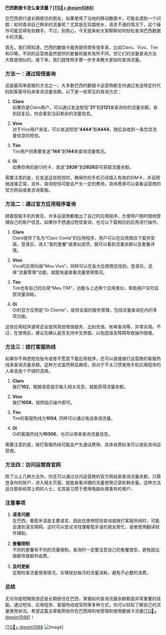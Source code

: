 **巴西数据卡怎么查流量？[[TG💪+ @esim1088](https://t.me/s/esim1088)]**

在巴西旅行或长期居住的朋友，如果使用了当地的移动数据卡，可能会遇到一个问题：如何查询自己剩余的流量呢？尤其是在异国他乡，语言不通的情况下，这个操作可能显得有些棘手。不过，别担心，今天就来和大家聊聊如何轻松查询巴西数据卡的流量。

首先，我们得知道，巴西的数据卡服务提供商有很多家，比如Claro、Vivo、Tim和Oi等。不同的运营商虽然提供的套餐和服务有所不同，但它们的流量查询方法大致是相似的。接下来，我们就按照步骤一步步来教大家如何查询流量。

### 方法一：通过短信查询

这是最简单直接的方法之一。大多数巴西的数据卡运营商都支持通过发送特定的代码到客服号码来查询流量余额。以下是一些常见的查询方式：

1. **Claro**  
   如果你是Claro用户，可以通过发送短信“**21**”到**2121**来查询你的流量余额。收到回复后，你会看到当前剩余的流量信息。

2. **Vivo**  
   对于Vivo用户来说，可以发送短信“**4444**”到**4444**，随后会收到一条包含流量信息的短信。

3. **Tim**  
   Tim用户则需要发送“**144**”到**144**来查询流量情况。

4. **Oi**  
   如果你用的是Oi的卡，发送“**2626**”到**2626**即可获取流量余额。

需要注意的是，在发送这些短信时，确保你的手机已经插入有效的SIM卡，并且网络连接正常。另外，查询短信可能会产生一定的费用，具体费用可以查看运营商的官方网站或者咨询客服。

### 方法二：通过官方应用程序查询

随着智能手机的普及，许多运营商都推出了自己的应用程序，方便用户随时随地管理自己的账户信息。如果你不想通过短信查询，也可以下载相应的应用进行操作。

1. **Claro**  
   Claro提供了名为“Claro Conta”的应用程序，用户可以在应用商店下载并安装。登录后，进入“我的套餐”或类似选项，就可以看到流量余额以及套餐详情。

2. **Vivo**  
   Vivo的应用叫做“Meu Vivo”，同样可以在各大应用商店找到。登录后，选择“流量管理”功能，就能快速查看流量使用情况。

3. **Tim**  
   Tim也有自己的应用“Meu TIM”，功能与上述两个应用类似，帮助用户实时监控流量消耗。

4. **Oi**  
   Oi的官方应用是“Oi Cliente”，提供全面的服务管理，包括流量查询在内的多项功能。

这些应用程序通常还会提供其他增值服务，比如充值、账单查询等，非常实用。不过，在使用前，建议先确认是否支持中文界面，以免因语言障碍导致操作困难。

### 方法三：拨打客服热线

如果你不熟悉短信指令或者不愿意下载应用程序，还可以直接拨打运营商的客服热线来查询流量余额。这种方式虽然稍显麻烦，但对于不太习惯使用手机应用程序的人来说是个不错的选择。

1. **Claro**  
   拨打**102**，根据语音提示输入相关信息，就能获得流量余额。

2. **Vivo**  
   拨打**1058**，按照指示操作即可。

3. **Tim**  
   Tim的客服热线为**1054**, 同样可以通过电话查询流量。

4. **Oi**  
   Oi的客服热线为**10300**，也可以用来查询流量信息。

需要注意的是，拨打客服热线可能会产生通话费用，具体收费标准可以提前咨询运营商。

### 方法四：访问运营商官网

除了以上几种方法外，你还可以通过访问运营商的官方网站来查询流量余额。只需登录你的账户，进入相关页面，就能查看详细的流量使用记录和剩余量。这种方法适合那些经常上网的人士，尤其是习惯于使用电脑处理事务的用户。

### 注意事项

1. **语言问题**  
   在巴西，葡萄牙语是主要语言，因此在使用短信查询或拨打客服热线时，可能会遇到语言障碍。这时可以尝试寻找懂葡萄牙语的朋友帮忙，或者使用翻译软件辅助。

2. **套餐限制**  
   不同的套餐有不同的流量限制，查询时一定要注意自己的套餐类型，避免超出限额导致额外收费。

3. **及时更新**  
   定期检查流量使用情况，合理规划每月的流量消耗，避免不必要的浪费。

### 总结

无论你是短期旅游还是长期居住在巴西，掌握如何查询流量余额都是非常重要的技能。通过短信、应用程序、客服热线或官网等多种方式，你可以轻松了解自己的流量使用状况。希望这篇文章能帮助你在巴西顺利地管理和使用数据卡流量[[TG💪+ @esim1088](https://t.me/s/esim1088)]！

[[TG💪+ @esim1088](https://t.me/s/esim1088) ![Image](https://i.postimg.cc/4NQfJmqS/Snipaste-2025-05-13-00-14-12.png)]